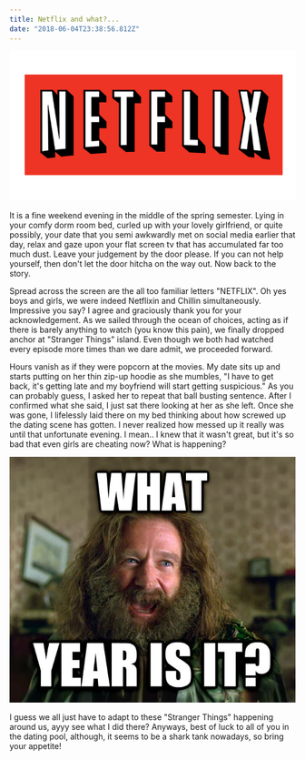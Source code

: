 ```yaml
---
title: Netflix and what?...
date: "2018-06-04T23:38:56.812Z"
---
```


![netflix](netflixx.png)

It is a fine weekend evening in the middle of the spring semester. Lying in your comfy dorm room bed, curled up with your lovely girlfriend, or quite possibly, your date that you semi awkwardly met on social media earlier that day, relax and gaze upon your flat screen tv that has accumulated far too much dust. Leave your judgement by the door please. If you can not help yourself, then don't let the door hitcha on the way out. Now back to the story.

Spread across the screen are the all too familiar letters "NETFLIX". Oh yes boys and girls, we were indeed Netflixin and Chillin simultaneously. Impressive you say? I agree and graciously thank you for your acknowledgement. As we sailed through the ocean of choices, acting as if there is barely anything to watch (you know this pain), we finally dropped anchor at "Stranger Things" island. Even though we both had watched every episode more times than we dare admit, we proceeded forward.

Hours vanish as if they were popcorn at the movies. My date sits up and starts putting on her thin zip-up hoodie as she mumbles, "I have to get back, it's getting late and my boyfriend will start getting suspicious." As you can probably guess, I asked her to repeat that ball busting sentence. After I confirmed what she said, I just sat there looking at her as she left. Once she was gone, I lifelessly laid there on my bed thinking about how screwed up the dating scene has gotten. I never realized how messed up it really was until that unfortunate evening. I mean.. I knew that it wasn't great, but it's so bad that even girls are cheating now? What is happening?

![What year is it?](year.jpg)

I guess we all just have to adapt to these "Stranger Things" happening around us, ayyy see what I did there? Anyways, best of luck to all of you in the dating pool, although, it seems to be a shark tank nowadays, so bring your appetite!